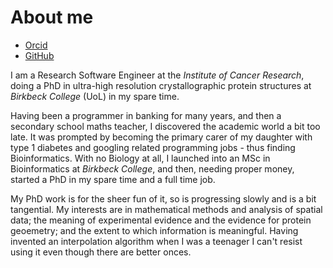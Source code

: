 # About me

- [Orcid](https://orcid.org/my-orcid?orcid=0000-0003-2674-6321)  
- [GitHub](https://github.com/rae-gh)  

I am a Research Software Engineer at the *Institute of Cancer Research*, doing a PhD in ultra-high resolution crystallographic protein structures at *Birkbeck College* (UoL) in my spare time.  

Having been a programmer in banking for many years, and then a secondary school maths teacher, I discovered the academic world a bit too late. It was prompted by becoming the primary carer of my daughter with type 1 diabetes and googling related programming jobs - thus finding Bioinformatics. With no Biology at all, I launched into an MSc in Bioinformatics at *Birkbeck College*, and then, needing proper money, started a PhD in my spare time and a full time job.  

My PhD work is for the sheer fun of it, so is progressing slowly and is a bit tangential. My interests are in mathematical methods and analysis of spatial data; the meaning of experimental evidence and the evidence for protein geoemetry; and the extent to which information is meaningful.  Having invented an interpolation algorithm when I was a teenager I can't resist using it even though there are better onces.  








